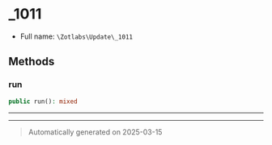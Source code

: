 
# _1011





* Full name: `\Zotlabs\Update\_1011`




## Methods


### run



```php
public run(): mixed
```












***


***
> Automatically generated on 2025-03-15
